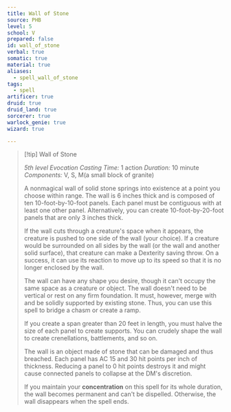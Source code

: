 ```yaml
---
title: Wall of Stone
source: PHB
level: 5
school: V
prepared: false
id: wall_of_stone
verbal: true
somatic: true
material: true
aliases:
  - spell_wall_of_stone
tags:
  - spell
artificer: true
druid: true
druid_land: true
sorcerer: true
warlock_genie: true
wizard: true

---
```

>[!tip] Wall of Stone
>
> *5th level Evocation*
> *Casting Time:* 1 action
> *Duration:* 10 minute
> *Components:* V, S, M(a small block of granite)
>
>A nonmagical wall of solid stone springs into existence at a point you choose within range. The wall is 6 inches thick and is composed of ten 10-foot-by-10-foot panels. Each panel must be contiguous with at least one other panel. Alternatively, you can create 10-foot-by-20-foot panels that are only 3 inches thick.
>
>If the wall cuts through a creature's space when it appears, the creature is pushed to one side of the wall (your choice). If a creature would be surrounded on all sides by the wall (or the wall and another solid surface), that creature can make a Dexterity saving throw. On a success, it can use its reaction to move up to its speed so that it is no longer enclosed by the wall.
>
>The wall can have any shape you desire, though it can't occupy the same space as a creature or object. The wall doesn't need to be vertical or rest on any firm foundation. It must, however, merge with and be solidly supported by existing stone. Thus, you can use this spell to bridge a chasm or create a ramp.
>
>If you create a span greater than 20 feet in length, you must halve the size of each panel to create supports. You can crudely shape the wall to create crenellations, battlements, and so on.
>
>The wall is an object made of stone that can be damaged and thus breached. Each panel has AC 15 and 30 hit points per inch of thickness. Reducing a panel to 0 hit points destroys it and might cause connected panels to collapse at the DM's discretion.
>
>If you maintain your **concentration** on this spell for its whole duration, the wall becomes permanent and can't be dispelled. Otherwise, the wall disappears when the spell ends.
>

